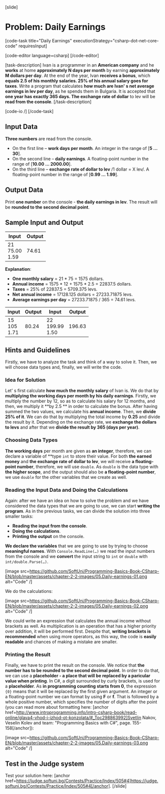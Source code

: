[slide]
# Problem: Daily Earnings

[code-task title="Daily Earnings" executionStrategy="csharp-dot-net-core-code" requiresInput]

[code-editor language=csharp]
[/code-editor]

[task-description]
Ivan is a programmer in an **American company** and he **works** at home **approximately N days per month** by earning **approximately M dollars per day**. At the end of the year, Ivan **receives a bonus**, which **equals 2.5 of his monthly salaries. 25% of his annual salary goes for taxes**. Write a program that calculates **how much are Ivan' s net average earnings in lev per day**, as he spends them in Bulgaria. It is accepted that **one year has exactly 365 days. The exchange rate of dollar** to lev will be **read from the console**.
[/task-description]

[code-io /]
[/code-task]

## Input Data

**Three numbers** are read from the console.
- On the first line – **work days per month**. An integer in the range of [**5 … 30**].
- On the second line – **daily earnings**. A floating-point number in the range of [**10.00 … 2000.00**].
- On the third line – **exchange rate of dollar to lev** /1 dollar = X lev/. A floating-point number in the range of [**0.99 … 1.99**].

## Output Data

Print **one number** on the console - **the daily earnings in lev**. The result will be **rounded to the second decimal point**.

## Sample Input and Output

|       Input       | Output |
|-------------------|--------|
|21<br>75.00<br>1.59|74.61   |

**Explanation**:
- **One monthly salary** = 21 \* 75 = 1575 dollars.
- **Annual income** = 1575 \* 12 + 1575 \* 2.5 = 22837.5 dollars.
- **Taxes** = 25% of 22837.5 = 5709.375 levs.
- **Net annual income** = 17128.125 dollars = 27233.71875 levs.
- **Average earnings per day** = 27233.71875 / 365 = 74.61 levs.

|      Input      | Output |       Input        | Output |
|-----------------|--------|--------------------|--------|
|15<br>105<br>1.71|80.24   |22<br>199.99<br>1.50|196.63  |

## Hints and Guidelines

Firstly, we have to analyze the task and think of a way to solve it. Then, we will choose data types and, finally, we will write the code.

### Idea for Solution

Let' s first calculate **how much the monthly salary** of Ivan is. We do that by **multiplying the working days per month by his daily earnings**. Firstly, we multiply the number by 12, so as to calculate his salary for 12 months, and then, we multiply it **by 2.5 ** in order to calculate the bonus. After having summed the two values, we calculate his **annual income**. Then, we **divide 25% of it**. We can do that by multiplying the total income by **0.25** and divide the result by it. Depending on the exchange rate, we **exchange the dollars to levs** and after that we **divide the result by 365 (days per year)**.  

### Choosing Data Types

**The working days** per month are given as **an integer**, therefore, we can declare a variable of **type `int` to store their value. For both **the earned money** and **the exchange rate of dollar to lev**, we will receive **a floating-point number**, therefore, we will use `double`. As `double` is the data type with **the higher scope**, and the output should also be **a floating-point number**, we use `double` for the other variables that we create as well.

### Reading the Input Data and Doing the Calculations

Again: after we have an idea on how to solve the problem and we have considered the data types that we are going to use, we can start **writing the program**. As in the previous tasks, we can divide the solution into three smaller tasks:
- **Reading the input from the console**.
- **Doing the calculations**.
- **Printing the output** on the console.

**We declare the variables** that we are going to use by trying to choose **meaningful names**. With `Console.ReadLine(…)` we read the input numbers from the console and we **convert** the input string to `int` or `double` with `int/double.Parse(…)`.

[image src=https://github.com/SoftUni/Programming-Basics-Book-CSharp-EN/blob/master/assets/chapter-2-2-images/05.Daily-earnings-01.png alt="Code" /]

We do the calculations:  

[image src=https://github.com/SoftUni/Programming-Basics-Book-CSharp-EN/blob/master/assets/chapter-2-2-images/05.Daily-earnings-02.png alt="Code" /]

We could write an expression that calculates the annual income without brackets as well. As multiplication is an operation that has a higher priority over addition, it will be performed first. Despite that, **writing brackets is recommended** when using more operators, as this way, the code is **easily readable** and chances of making a mistake are smaller.

### Printing the Result

Finally, we have to print the result on the console. We notice that **the number has to be rounded to the second decimal point**. In order to do that, we can use a **placeholder - a place that will be replaced by a paricular value when printing**. In C#, a digit surrоunded by curly brackets, is used for a **placeholder**. As **in programming counting starts from 0**, the expression `{0}` means that it will be replaced by the first given argument. An integer or a floating-point number we can format by using **F** or **f**. That is followed by a whole positive number, which specifies the number of digits after the point (you can read more about formatting here: [anchor href=http://www.introprogramming.info/intro-csharp-book/read-online/glava4-vhod-i-izhod-ot-konzolata/#_Toc298863992]Svetlin Nakov, Veselin Kolev and team: "Programming Basics with C#", page. 155-158[/anchor]):  

[image src=https://github.com/SoftUni/Programming-Basics-Book-CSharp-EN/blob/master/assets/chapter-2-2-images/05.Daily-earnings-03.png alt="Code" /]

## Test in the Judge system

Test your solution here: [anchor href=https://judge.softuni.bg/Contests/Practice/Index/505#4]https://judge.softuni.bg/Contests/Practice/Index/505#4[/anchor].
[/slide]
